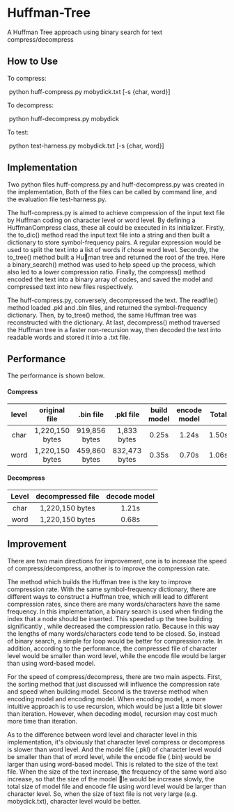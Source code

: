 # Huffman-Tree
A Huffman Tree approach using binary search for text compress/decompress

## How to Use
To compress: 

​	python huff-compress.py mobydick.txt [-s {char, word}] 

To decompress:

​	python huff-decompress.py mobydick

To test: 

​	python test-harness.py mobydick.txt  [-s {char, word}] 

## Implementation
Two python files huff-compress.py and huff-decompress.py was created in the implementation, Both of the files can be called by command line, and the evaluation file test-harness.py.

The huff-compress.py is aimed to achieve compression of the input text file by Huffman coding on character level or word level. By defining a HuffmanCompress class, these all could be executed in its initializer. Firstly, the to_dic() method read the input text file into a string and then built a dictionary to store symbol-frequency pairs. A regular expression would be used to split the text into a list of words if chose word level. Secondly, the to_tree() method built a Hu􀁼man tree and returned the root of the tree. Here a binary_search() method was used to help speed up the process, which also led to a lower compression ratio. Finally, the compress() method encoded the text into a binary array of codes, and saved the model and compressed text into new files respectively.

The huff-compress.py, conversely, decompressed the text. The readfile() method loaded .pkl and .bin files, and returned the symbol-frequency dictionary. Then, by to_tree() method, the same Huffman tree was reconstructed with the dictionary. At last, decompress() method traversed the Huffman tree in a faster non-recursion way, then decoded the text into readable words and stored it into a .txt file.

## Performance
The performance is shown below.

#### Compress
| level |  original file  |   .bin file   |   .pkl file   | build model | encode model | Total |
| :---: | :-------------: | :-----------: | :-----------: | :---------: | :----------: | ----- |
| char  | 1,220,150 bytes | 919,856 bytes |  1,833 bytes  |    0.25s    |    1.24s     | 1.50s |
| word  | 1,220,150 bytes | 459,860 bytes | 832,473 bytes |    0.35s    |    0.70s     | 1.06s |

#### Decompress
| Level | decompressed file | decode model |
| :---: | :---------------: | :----------: |
| char  | 1,220,150 bytes  |    1.21s     |
| word  | 1,220,150 bytes  |    0.68s     |

## Improvement
There are two main directions for improvement, one is to increase the speed of compress/decompress, another is to improve the compression rate.

The method which builds the Huffman tree is the key to improve compression rate. With the same symbol-frequency dictionary, there are different ways to construct a Huffman tree, which will lead to different compression rates, since there are many words/characters have the same frequency. In this implementation, a binary search is used when finding the index that a node should be inserted. This speeded up the tree building significantly , while decreased the compression ratio. Because in this way the lengths of many words/characters code tend to be closed. So, instead of binary search, a simple for loop would be better for compression rate. In addition, according to the performance, the
compressed file of character level would be smaller than word level, while the encode file would be larger than using word-based model.

For the speed of compress/decompress, there are two main aspects. First, the sorting method that just discussed will influence the compression rate and speed when building model. Second is the traverse method when encoding model and encoding model. When encoding model, a more intuitive approach is to use recursion, which would be just a little bit slower than iteration. However, when decoding model, recursion may cost much more time than iteration.

As to the difference between word level and character level in this implementation, it's obviously that character level compress or decompress is slower than word level. And the model file (.pkl) of character level would be smaller than that of word level, while the encode file (.bin) would be larger than using word-based model. This is related to the size of the text file. When the size of the text increase, the frequency of the same word also increase, so that the size of the model 􀁿le would be increase slowly, the total size of model file and encode file using word level would be larger than character level. So, when the size of text file is not very large (e.g. mobydick.txt), character level would be better.
